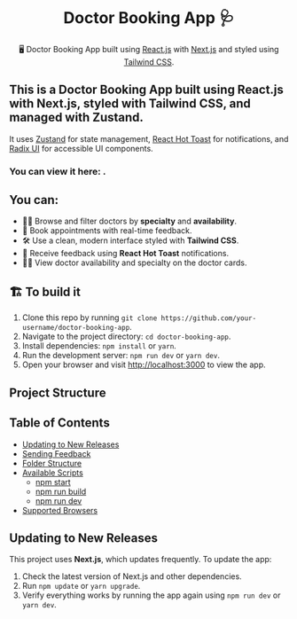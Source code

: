 <h1 align="center">
   Doctor Booking App 🩺
</h1>

<p align="center">
  🖥️ Doctor Booking App built using <a href="https://reactjs.org/">React.js</a> with <a href="https://nextjs.org/">Next.js</a> and styled using <a href="https://tailwindcss.com/">Tailwind CSS</a>.
</p>

## This is a Doctor Booking App built using React.js with Next.js, styled with Tailwind CSS, and managed with Zustand.

It uses [Zustand](https://github.com/pmndrs/zustand) for state management, [React Hot Toast](https://react-hot-toast.com/) for notifications, and [Radix UI](https://www.radix-ui.com/) for accessible UI components.

### You can view it here:   <a href="https://doctor-bokking-mu.vercel.app/"></a>. 

## You can:

- 👩‍⚕️ Browse and filter doctors by **specialty** and **availability**.
- 📅 Book appointments with real-time feedback.
- 🛠️ Use a clean, modern interface styled with **Tailwind CSS**.
- 🔔 Receive feedback using **React Hot Toast** notifications.
- 👨‍⚕️ View doctor availability and specialty on the doctor cards.

## 🏗️ To build it

1. Clone this repo by running `git clone https://github.com/your-username/doctor-booking-app`.
2. Navigate to the project directory: `cd doctor-booking-app`.
3. Install dependencies: `npm install` or `yarn`.
4. Run the development server: `npm run dev` or `yarn dev`.
5. Open your browser and visit [http://localhost:3000](http://localhost:3000) to view the app.

## Project Structure


## Table of Contents

- [Updating to New Releases](#updating-to-new-releases)
- [Sending Feedback](#sending-feedback)
- [Folder Structure](#folder-structure)
- [Available Scripts](#available-scripts)
  - [npm start](#npm-start)
  - [npm run build](#npm-run-build)
  - [npm run dev](#npm-run-dev)
- [Supported Browsers](#supported-browsers)

## Updating to New Releases

This project uses **Next.js**, which updates frequently. To update the app:

1. Check the latest version of Next.js and other dependencies.
2. Run `npm update` or `yarn upgrade`.
3. Verify everything works by running the app again using `npm run dev` or `yarn dev`.






